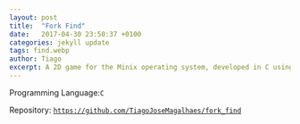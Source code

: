 ```yaml
---
layout: post
title:  "Fork Find"
date:   2017-04-30 23:50:37 +0100
categories: jekyll update
tags: find.webp
author: Tiago
excerpt: A 2D game for the Minix operating system, developed in C using only the C standard library and Minix's OS API.
---
```


Programming Language:`C`

Repository: [`https://github.com/TiagoJoseMagalhaes/fork_find`](https://github.com/TiagoJoseMagalhaes/fork_find)